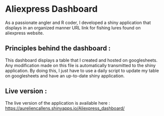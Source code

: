 # Aliexpress Dashboard

As a passionate angler and R coder, I developed a shiny application that displays
in an organized manner URL link for fishing lures found on aliexpress website. 


## Principles behind the dashboard : 

This dashboard displays a table that I created and hosted on googlesheets. 
Any modification made on this file is automatically transmitted to the shiny application.
By doing this, I just have to use a daily script to update my table on googlesheets 
and have an up-to-date shiny application.

## Live version : 

The live version of the application is available here : 
https://aureliencallens.shinyapps.io/Aliexpress_dashboard/
